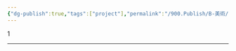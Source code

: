 ```yaml
---
{"dg-publish":true,"tags":["project"],"permalink":"/900.Publish/B-美術/2D/","dgPassFrontmatter":true}
---
```


1

---